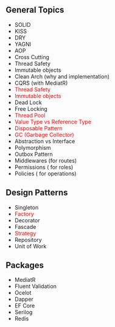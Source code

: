 ## General Topics

- SOLID
- KISS
- DRY
- YAGNI
- AOP
- Cross Cutting
- Thread Safety
- Immutable objects
- Clean Arch (why and implementation)
- CQRS (with MediatR)
- <span style="color:red;">Thread Safety</span>
- <span style="color:red;">Immutable objects</span>
- Dead Lock
- Free Locking
- <span style="color:red;">Thread Pool</span>
- <span style="color:red;">Value Type vs Reference Type</span>
- <span style="color:red;">Disposable Pattern</span>
- <span style="color:red;">GC (Garbage Collector)</span>
- Abstraction vs Interface
- Polymorphism
- Outbox Pattern
- Middlewares (for routes)
- Permissions ( for roles)
- Policies ( for operations)

## Design Patterns

- Singleton
- <span style="color:red;">Factory</span>
- Decorator
- Fascade
- <span style="color:red;">Strategy</span>
- Repository
- Unit of Work

## Packages

- MediatR
- Fluent Validation
- Ocelot
- Dapper
- EF Core
- Serilog
- Redis
